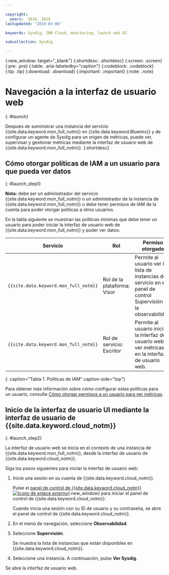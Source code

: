 ```yaml
---

copyright:
  years:  2018, 2019
lastupdated: "2019-03-06"

keywords: Sysdig, IBM Cloud, monitoring, launch web UI

subcollection: Sysdig

---
```


{:new_window: target="_blank"}
{:shortdesc: .shortdesc}
{:screen: .screen}
{:pre: .pre}
{:table: .aria-labeledby="caption"}
{:codeblock: .codeblock}
{:tip: .tip}
{:download: .download}
{:important: .important}
{:note: .note}

# Navegación a la interfaz de usuario web
{: #launch}

Después de suministrar una instancia del servicio {{site.data.keyword.mon_full_notm}} en {{site.data.keyword.Bluemix}} y de configurar un agente de Sysdig para un origen de métricas, puede ver, supervisar y gestionar métricas mediante la interfaz de usuario web de {{site.data.keyword.mon_full_notm}}.
{:shortdesc}


## Cómo otorgar políticas de IAM a un usuario para que pueda ver datos 
{: #launch_step1}

**Nota:** debe ser un administrador del servicio {{site.data.keyword.mon_full_notm}} o un administrador de la instancia de {{site.data.keyword.mon_full_notm}} o debe tener permisos de IAM de la cuenta para poder otorgar políticas a otros usuarios.

En la tabla siguiente se muestran las políticas mínimas que debe tener un usuario para poder iniciar la interfaz de usuario web de {{site.data.keyword.mon_full_notm}} y poder ver datos:

| Servicio                        | Rol                      | Permiso otorgado     |
|--------------------------------|---------------------------|------------------------|
| `{{site.data.keyword.mon_full_notm}}` | Rol de la plataforma: Visor     | Permite al usuario ver la lista de instancias de servicio en el panel de control Supervisión de la observabilidad. |
| `{{site.data.keyword.mon_full_notm}}` | Rol de servicio: Escritor      | Permite al usuario iniciar la interfaz de usuario web y ver métricas en la interfaz de usuario web.  |
{: caption="Tabla 1. Políticas de IAM" caption-side="top"} 

Para obtener más información sobre cómo configurar estas políticas para un usuario, consulte [Cómo otorgar permisos a un usuario para ver métricas](/docs/services/Monitoring-with-Sysdig?topic=Sysdig-iam_work#user_sysdig).


## Inicio de la interfaz de usuario UI mediante la interfaz de usuario de {{site.data.keyword.cloud_notm}}
{: #launch_step2}

La interfaz de usuario web se inicia en el contexto de una instancia de {{site.data.keyword.mon_full_notm}}, desde la interfaz de usuario de {{site.data.keyword.cloud_notm}}. 

Siga los pasos siguientes para iniciar la interfaz de usuario web:

1. Inicie una sesión en su cuenta de {{site.data.keyword.cloud_notm}}.

    Pulse el [panel de control de {{site.data.keyword.cloud_notm}} ![Icono de enlace externo](../../icons/launch-glyph.svg "Icono de enlace externo")](https://cloud.ibm.com/login){:new_window} para iniciar el panel de control de {{site.data.keyword.cloud_notm}}.

	Cuando inicia una sesión con su ID de usuario y su contraseña, se abre el panel de control de {{site.data.keyword.cloud_notm}}.

2. En el menú de navegación, seleccione **Observabilidad**. 

3. Seleccione **Supervisión**. 

    Se muestra la lista de instancias que están disponibles en {{site.data.keyword.cloud_notm}}.

4. Seleccione una instancia. A continuación, pulse **Ver Sysdig**.

Se abre la interfaz de usuario web.


